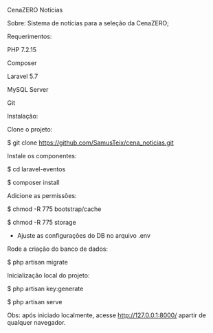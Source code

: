 CenaZERO Notícias

Sobre:
Sistema de notícias para a seleção da CenaZERO;

Requerimentos:

PHP 7.2.15

Composer

Laravel 5.7

MySQL Server

Git

Instalação:

Clone o projeto:

$ git clone https://github.com/SamusTeix/cena_noticias.git


Instale os componentes:


$ cd laravel-eventos

$ composer install


Adicione as permissões:


$ chmod -R 775 bootstrap/cache

$ chmod -R 775 storage


* Ajuste as configurações do DB no arquivo .env


Rode a criação do banco de dados:


$ php artisan migrate

Inicialização local do projeto:


$ php artisan key:generate

$ php artisan serve

Obs: após iniciado localmente, acesse http://127.0.0.1:8000/ apartir de qualquer navegador.
